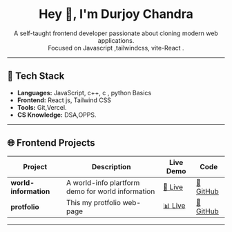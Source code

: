<h1 align="center">Hey 👋, I'm Durjoy Chandra </h1>

<p align="center">
  A self-taught frontend developer passionate about cloning modern web applications.<br/>
  Focused on Javascript ,tailwindcss,  vite-React .
</p>

---
## 🔧 Tech Stack
- **Languages:** JavaScript, c++, c , python Basics
- **Frontend:** React js, Tailwind CSS  
- **Tools:** Git,Vercel. 
- **CS Knowledge:** DSA,OPPS.  

---
 ## 🌐 Frontend Projects

| Project | Description | Live Demo | Code |
|--------|-------------|-----------|------|
| **world-information** | A world-info plartform demo for world information | [🌱 Live](https://world-information-seven.vercel.app/) | [🔗 GitHub](https://github.com/durjoyweb/World-information.git) |
| **protfolio** | This my protfolio web-page | [📊 Live](https://protfolio-durjoywebs-projects.vercel.app/) | [🔗 GitHub](https://github.com/durjoyweb/profile-durjoy.git) |


---
